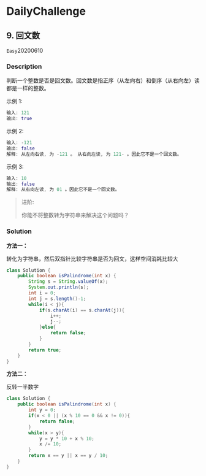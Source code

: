 # DailyChallenge

## 9. 回文数

`Easy`20200610

### Description

判断一个整数是否是回文数。回文数是指正序（从左向右）和倒序（从右向左）读都是一样的整数。

示例 1:

```matlab
输入: 121
输出: true
```

示例 2:

```matlab
输入: -121
输出: false
解释: 从左向右读, 为 -121 。 从右向左读, 为 121- 。因此它不是一个回文数。
```

示例 3:

```matlab
输入: 10
输出: false
解释: 从右向左读, 为 01 。因此它不是一个回文数。
```

> 进阶:
>
> 你能不将整数转为字符串来解决这个问题吗？

### Solution

**方法一：**

转化为字符串，然后双指针比较字符串是否为回文，这样空间消耗比较大

```java
class Solution {
    public boolean isPalindrome(int x) {
        String s = String.valueOf(x);
        System.out.println(s);
        int i = 0;
        int j = s.length()-1;
        while(i < j){
            if(s.charAt(i) == s.charAt(j)){
                i++;
                j--;
            }else{
                return false;
            }
        }
        return true;
    }
}
```

**方法二：**

反转一半数字

```java
class Solution {
    public boolean isPalindrome(int x) {
        int y = 0;
        if(x < 0 || (x % 10 == 0 && x != 0)){
            return false;
        }
        while(x > y){
            y = y * 10 + x % 10;
            x /= 10;
        }
        return x == y || x == y / 10;
    }
}
```
